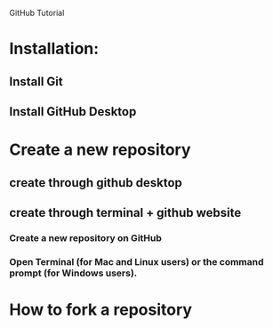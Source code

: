 GitHub Tutorial

# Installation:
## Install Git
## Install GitHub Desktop

# Create a new repository
## create through github desktop
## create through terminal + github website
### Create a new repository on GitHub
### Open Terminal (for Mac and Linux users) or the command prompt (for Windows users).

# How to fork a repository
##	
